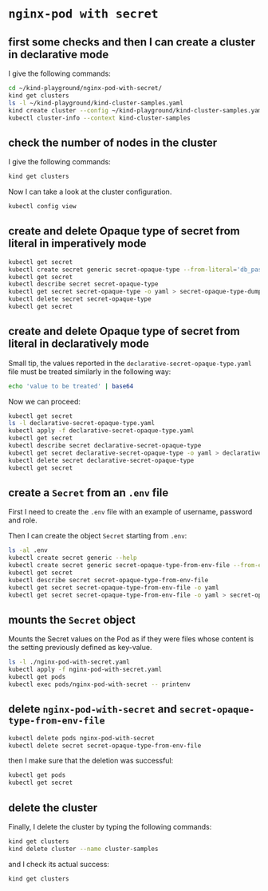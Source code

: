 # `nginx-pod with secret`

## first some checks and then I can create a cluster in declarative mode

I give the following commands:

```bash
cd ~/kind-playground/nginx-pod-with-secret/
kind get clusters
ls -l ~/kind-playground/kind-cluster-samples.yaml
kind create cluster --config ~/kind-playground/kind-cluster-samples.yaml
kubectl cluster-info --context kind-cluster-samples
```

## check the number of nodes in the cluster

I give the following commands:

```bash
kind get clusters
```

Now I can take a look at the cluster configuration.

```bash
kubectl config view
```

## create and delete Opaque type of secret from literal in imperatively mode

```bash
kubectl get secret
kubectl create secret generic secret-opaque-type --from-literal='db_password=some1password'
kubectl get secret
kubectl describe secret secret-opaque-type
kubectl get secret secret-opaque-type -o yaml > secret-opaque-type-dump.yaml
kubectl delete secret secret-opaque-type    
kubectl get secret
```

## create and delete Opaque type of secret from literal in declaratively mode

Small tip, the values ​​reported in the `declarative-secret-opaque-type.yaml` file must be treated similarly in the following way:

```bash
echo 'value to be treated' | base64
```

Now we can proceed:

```bash
kubectl get secret
ls -l declarative-secret-opaque-type.yaml
kubectl apply -f declarative-secret-opaque-type.yaml
kubectl get secret
kubectl describe secret declarative-secret-opaque-type
kubectl get secret declarative-secret-opaque-type -o yaml > declarative-secret-opaque-type-dump.yaml
kubectl delete secret declarative-secret-opaque-type    
kubectl get secret
```

## create a `Secret` from an `.env` file

First I need to create the `.env` file with an example of username, password and role.

Then I can create the object `Secret` starting from `.env`:

```bash
ls -al .env
kubectl create secret generic --help
kubectl create secret generic secret-opaque-type-from-env-file --from-env-file=.env
kubectl get secret
kubectl describe secret secret-opaque-type-from-env-file
kubectl get secret secret-opaque-type-from-env-file -o yaml
kubectl get secret secret-opaque-type-from-env-file -o yaml > secret-opaque-type-from-env-file-dump.yaml
```

## mounts the `Secret` object

Mounts the Secret values ​​on the Pod as if they were files whose content is the setting previously defined as key-value.

```bash
ls -l ./nginx-pod-with-secret.yaml
kubectl apply -f nginx-pod-with-secret.yaml
kubectl get pods
kubectl exec pods/nginx-pod-with-secret -- printenv
```

## delete `nginx-pod-with-secret` and `secret-opaque-type-from-env-file`

```bash
kubectl delete pods nginx-pod-with-secret
kubectl delete secret secret-opaque-type-from-env-file
```

then I make sure that the deletion was successful:

```bash
kubectl get pods
kubectl get secret
```

## delete the cluster

Finally, I delete the cluster by typing the following commands:

```bash
kind get clusters
kind delete cluster --name cluster-samples
```

and I check its actual success:

```bash
kind get clusters
```
